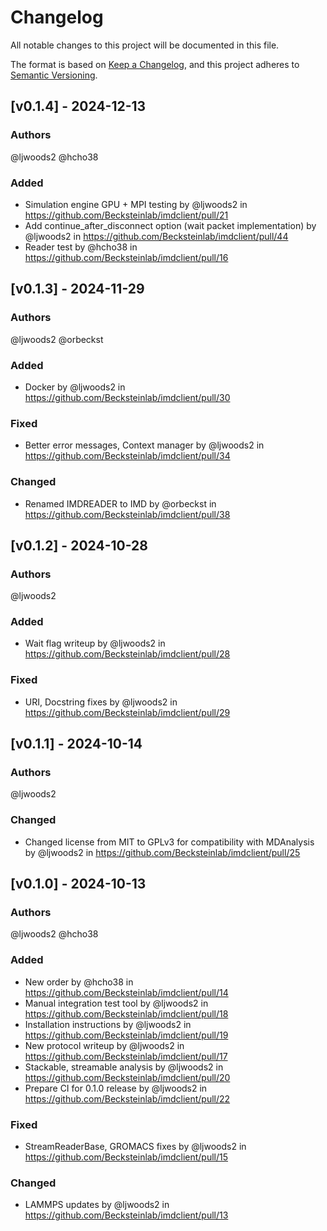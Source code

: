# Changelog
All notable changes to this project will be documented in this file.

The format is based on [Keep a Changelog](https://keepachangelog.com/en/1.0.0/),
and this project adheres to [Semantic Versioning](https://semver.org/spec/v2.0.0.html).

<!--
The rules for this file:
  * entries are sorted newest-first.
  * summarize sets of changes - don't reproduce every git log comment here.
  * don't ever delete anything.
  * keep the format consistent:
    * do not use tabs but use spaces for formatting
    * 79 char width
    * YYYY-MM-DD date format (following ISO 8601)
  * accompany each entry with github issue/PR number (Issue #xyz)
-->

## [v0.1.4] - 2024-12-13

### Authors
<!-- GitHub usernames of contributors to this release -->
@ljwoods2 @hcho38

### Added
<!-- New added features -->
* Simulation engine GPU + MPI testing by @ljwoods2 in https://github.com/Becksteinlab/imdclient/pull/21
* Add continue_after_disconnect option (wait packet implementation) by @ljwoods2 in https://github.com/Becksteinlab/imdclient/pull/44
* Reader test by @hcho38 in https://github.com/Becksteinlab/imdclient/pull/16


## [v0.1.3] - 2024-11-29

### Authors
<!-- GitHub usernames of contributors to this release -->
@ljwoods2 @orbeckst

### Added
<!-- New added features -->
* Docker by @ljwoods2 in https://github.com/Becksteinlab/imdclient/pull/30

### Fixed
<!-- Bug fixes -->
* Better error messages, Context manager by @ljwoods2 in https://github.com/Becksteinlab/imdclient/pull/34

### Changed
<!-- Changes in existing functionality -->
* Renamed IMDREADER to IMD by @orbeckst in https://github.com/Becksteinlab/imdclient/pull/38


## [v0.1.2] - 2024-10-28

### Authors
<!-- GitHub usernames of contributors to this release -->
@ljwoods2

### Added
<!-- New added features -->
* Wait flag writeup by @ljwoods2 in https://github.com/Becksteinlab/imdclient/pull/28

### Fixed
<!-- Bug fixes -->
* URI, Docstring fixes by @ljwoods2 in https://github.com/Becksteinlab/imdclient/pull/29


## [v0.1.1] - 2024-10-14

### Authors
<!-- GitHub usernames of contributors to this release -->
@ljwoods2

### Changed
<!-- Changes in existing functionality -->
* Changed license from MIT to GPLv3 for compatibility with MDAnalysis by @ljwoods2 in https://github.com/Becksteinlab/imdclient/pull/25


## [v0.1.0] - 2024-10-13

### Authors
<!-- GitHub usernames of contributors to this release -->
@ljwoods2 @hcho38

### Added
<!-- New added features -->
* New order by @hcho38 in https://github.com/Becksteinlab/imdclient/pull/14
* Manual integration test tool by @ljwoods2 in https://github.com/Becksteinlab/imdclient/pull/18
* Installation instructions by @ljwoods2 in https://github.com/Becksteinlab/imdclient/pull/19
* New protocol writeup by @ljwoods2 in https://github.com/Becksteinlab/imdclient/pull/17
* Stackable, streamable analysis by @ljwoods2 in https://github.com/Becksteinlab/imdclient/pull/20
* Prepare CI for 0.1.0 release by @ljwoods2 in https://github.com/Becksteinlab/imdclient/pull/22

### Fixed
<!-- Bug fixes -->
* StreamReaderBase, GROMACS fixes by @ljwoods2 in https://github.com/Becksteinlab/imdclient/pull/15

### Changed
<!-- Changes in existing functionality -->
* LAMMPS updates by @ljwoods2 in https://github.com/Becksteinlab/imdclient/pull/13
